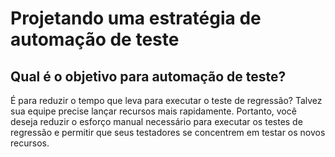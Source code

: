 # Projetando uma estratégia de automação de teste 

## Qual é o objetivo para automação de teste? 

É para reduzir o tempo que leva para executar o teste de regressão? Talvez sua equipe precise lançar recursos mais rapidamente. Portanto, você deseja reduzir o esforço manual necessário para executar os testes de regressão e permitir que seus testadores se concentrem em testar os novos recursos.
